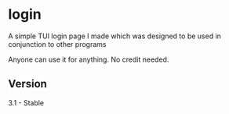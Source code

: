 # login
A simple TUI login page I made which was designed to be used in conjunction to other programs

Anyone can use it for anything.
No credit needed.

## Version
3.1 - Stable
